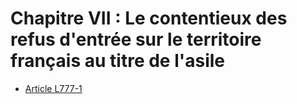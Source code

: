 # Chapitre VII : Le contentieux des refus d'entrée sur le territoire français au titre de l'asile

- [Article L777-1](article-l777-1.md)
